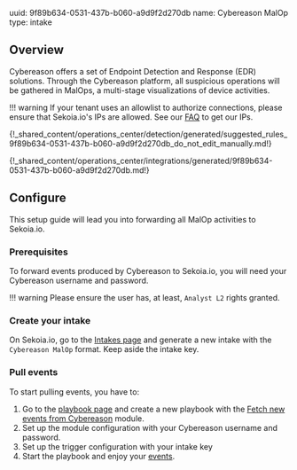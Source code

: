 uuid: 9f89b634-0531-437b-b060-a9d9f2d270db
name: Cybereason MalOp
type: intake

## Overview

Cybereason offers a set of Endpoint Detection and Response (EDR) solutions. Through the Cybereason platform, all suspicious operations will be gathered in MalOps, a multi-stage visualizations of device activities.

!!! warning
    If your tenant uses an allowlist to authorize connections, please ensure that Sekoia.io's IPs are allowed.
    See our [FAQ](../../../../FAQ.md) to get our IPs.


{!_shared_content/operations_center/detection/generated/suggested_rules_9f89b634-0531-437b-b060-a9d9f2d270db_do_not_edit_manually.md!}

{!_shared_content/operations_center/integrations/generated/9f89b634-0531-437b-b060-a9d9f2d270db.md!}

## Configure

This setup guide will lead you into forwarding all MalOp activities to Sekoia.io.

### Prerequisites

To forward events produced by Cybereason to Sekoia.io, you will need your Cybereason username and password. 

!!! warning
    Please ensure the user has, at least, `Analyst L2` rights granted.

### Create your intake

On Sekoia.io, go to the [Intakes page](https://app.sekoia.io/operations/intakes/new) and generate a new intake with the `Cybereason MalOp` format.
Keep aside the intake key.

### Pull events

To start pulling events, you have to: 

1. Go to the [playbook page](https://app.sekoia.io/operations/playbooks) and create a new playbook with the [Fetch new events from Cybereason](../../../../automate/library/cybereason) module. 
2. Set up the module configuration with your Cybereason username and password.
3. Set up the trigger configuration with your intake key
4. Start the playbook and enjoy your [events](https://app.sekoia.io/operations/events).